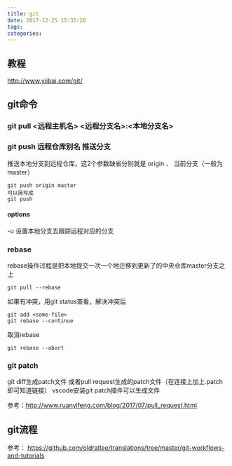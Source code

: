 ```yaml
---
title: git
date: 2017-12-25 15:35:28
tags:
categories:
---
```


## 教程
http://www.yiibai.com/git/

## git命令

### git pull <远程主机名> <远程分支名>:<本地分支名>



### git push 远程仓库别名 推送分支
推送本地分支到远程仓库，这2个参数缺省分别就是 origin 、 当前分支（一般为master）
```
git push origin master
可以简写成
git push
```

#### options
-u 设置本地分支去跟踪远程对应的分支


### rebase
rebase操作过程是把本地提交一次一个地迁移到更新了的中央仓库master分支之上
```
git pull --rebase
```
如果有冲突，用git status查看，解决冲突后
```
git add <some-file> 
git rebase --continue
```
取消rebase
```
git rebase --abort
```

### git patch
git diff生成patch文件
或者pull request生成的patch文件（在连接上加上.patch即可知道链接）
vscode安装git patch插件可以生成文件

参考：http://www.ruanyifeng.com/blog/2017/07/pull_request.html




## git流程
参考：
https://github.com/oldratlee/translations/tree/master/git-workflows-and-tutorials